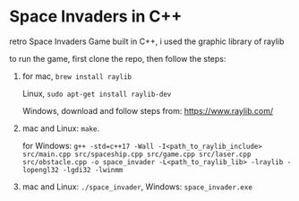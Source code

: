 # Space Invaders in C++
retro Space Invaders Game built in C++, i used the graphic library of raylib


to run the game, first clone the repo, then follow the steps:


1. for mac, ``` brew install raylib ```
   
   Linux, ```sudo apt-get install raylib-dev```
   
   Windows, download and follow steps from: https://www.raylib.com/

2. mac and Linux: ```make```.

   for Windows: ```g++ -std=c++17 -Wall -I<path_to_raylib_include> src/main.cpp src/spaceship.cpp src/game.cpp src/laser.cpp src/obstacle.cpp -o space_invader -L<path_to_raylib_lib> -lraylib -lopengl32 -lgdi32 -lwinmm```


3. mac and Linux: ```./space_invader```,
   Windows: ```space_invader.exe```

